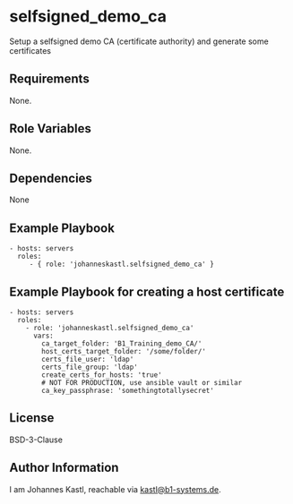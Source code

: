 selfsigned_demo_ca
=========

Setup a selfsigned demo CA (certificate authority) and generate some certificates

Requirements
------------

None.

Role Variables
--------------

None.

Dependencies
------------

None

Example Playbook
----------------

    - hosts: servers
      roles:
         - { role: 'johanneskastl.selfsigned_demo_ca' }

Example Playbook for creating a host certificate
----------------

    - hosts: servers
      roles:
        - role: 'johanneskastl.selfsigned_demo_ca'
          vars:
            ca_target_folder: 'B1_Training_demo_CA/'
            host_certs_target_folder: '/some/folder/'
            certs_file_user: 'ldap'
            certs_file_group: 'ldap'
            create_certs_for_hosts: 'true'
            # NOT FOR PRODUCTION, use ansible vault or similar
            ca_key_passphrase: 'somethingtotallysecret'

License
-------

BSD-3-Clause

Author Information
------------------

I am Johannes Kastl, reachable via kastl@b1-systems.de.
